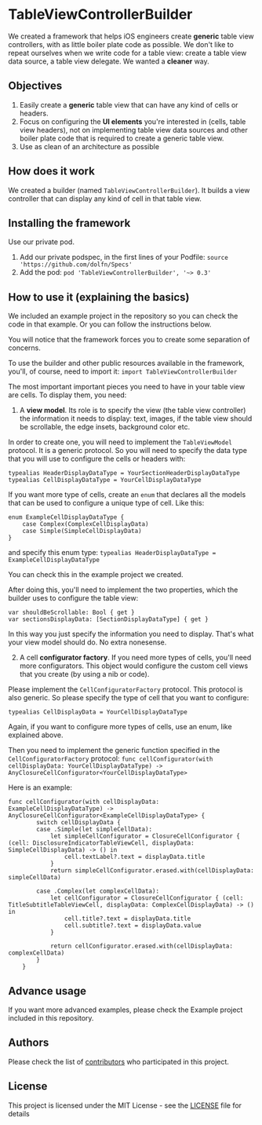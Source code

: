 # TableViewControllerBuilder

We created a framework that helps iOS engineers create **generic** table view controllers, with as little boiler plate code as possible. We don't like to repeat ourselves when we write code for a table view: create a table view data source, a table view delegate. We wanted a **cleaner** way.

## Objectives
1. Easily create a **generic** table view that can have any kind of cells or headers.
2. Focus on configuring the **UI elements** you're interested in (cells, table view headers), not on implementing table view data sources and other boiler plate code that is required to create a generic table view.
3. Use as clean of an architecture as possible

## How does it work
We created a builder (named `TableViewControllerBuilder`). It builds a view controller that can display any kind of cell in that table view.

## Installing the framework
Use our private pod.
1. Add our private podspec, in the first lines of your Podfile:
`source 'https://github.com/dolfn/Specs'`
2. Add the pod:
`pod 'TableViewControllerBuilder', '~> 0.3'`

## How to use it (explaining the basics)
We included an example project in the repository so you can check the code in that example. Or you can follow the instructions below.

You will notice that the framework forces you to create some separation of concerns.

To use the builder and other public resources available in the framework, you'll, of course, need to import it:
`import TableViewControllerBuilder`

The most important important pieces you need to have in your table view are cells. To display them, you need:
1. A **view model**. Its role is to specify the view (the table view controller) the information it needs to display: text, images, if the table view should be scrollable, the edge insets, background color etc.

In order to create one, you will need to implement the `TableViewModel` protocol. It is a generic protocol. So you will need to specify the data type that you will use to configure the cells or headers with:

```
typealias HeaderDisplayDataType = YourSectionHeaderDisplayDataType
typealias CellDisplayDataType = YourCellDisplayDataType
```
If you want more type of cells, create an `enum` that declares all the models that can be used to configure a unique type of cell. Like this:
```
enum ExampleCellDisplayDataType {
    case Complex(ComplexCellDisplayData)
    case Simple(SimpleCellDisplayData)
}
```
and specify this enum type: 
`typealias HeaderDisplayDataType = ExampleCellDisplayDataType`

You can check this in the example project we created.

After doing this, you'll need to implement the two properties, which the builder uses to configure the table view:
```
var shouldBeScrollable: Bool { get }
var sectionsDisplayData: [SectionDisplayDataType] { get }
```
In this way you just specify the information you need to display. That's what your view model should do. No extra nonesense.

2. A cell **configurator factory**. If you need more types of cells, you'll need more configurators. This object would configure the custom cell views that you create (by using a nib or code).

Please implement the `CellConfiguratorFactory` protocol. This protocol is also generic. So please specify the type of cell that you want to configure:

`typealias CellDisplayData = YourCellDisplayDataType`

Again, if you want to configure more types of cells, use an enum, like explained above.

Then you need to implement the generic function specified in the `CellConfiguratorFactory` protocol:
`func cellConfigurator(with cellDisplayData: YourCellDisplayDataType) -> AnyClosureCellConfigurator<YourCellDisplayDataType>`

Here is an example:
```
func cellConfigurator(with cellDisplayData: ExampleCellDisplayDataType) -> AnyClosureCellConfigurator<ExampleCellDisplayDataType> {
        switch cellDisplayData {
        case .Simple(let simpleCellData):
            let simpleCellConfigurator = ClosureCellConfigurator { (cell: DisclosureIndicatorTableViewCell, displayData: SimpleCellDisplayData) -> () in
                cell.textLabel?.text = displayData.title
            }
            return simpleCellConfigurator.erased.with(cellDisplayData: simpleCellData)
            
        case .Complex(let complexCellData):
            let cellConfigurator = ClosureCellConfigurator { (cell: TitleSubtitleTableViewCell, displayData: ComplexCellDisplayData) -> () in
                cell.title?.text = displayData.title
                cell.subtitle?.text = displayData.value
            }
            
            return cellConfigurator.erased.with(cellDisplayData: complexCellData)
        }
    }
```

## Advance usage
If you want more advanced examples, please check the Example project included in this repository.

## Authors

Please check the list of [contributors](https://github.com/dolfn/TableViewControllerBuilder/contributors) who participated in this project.

## License

This project is licensed under the MIT License - see the [LICENSE](LICENSE) file for details
